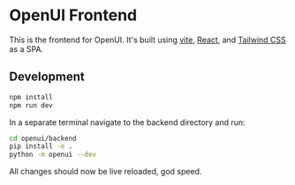 # OpenUI Frontend

This is the frontend for OpenUI. It's built using [vite](https://vitejs.dev), [React](https://reactjs.org), and [Tailwind CSS](https://tailwindcss.com) as a SPA.

## Development

```bash
npm install
npm run dev
```

In a separate terminal navigate to the backend directory and run:

```bash
cd openui/backend
pip install -e .
python -m openui --dev
```

All changes should now be live reloaded, god speed.
